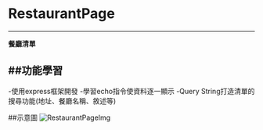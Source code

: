 # RestaurantPage
---
**餐廳清單**

##功能學習
---
-使用express框架開發
-學習echo指令使資料逐一顯示
-Query String打造清單的搜尋功能(地址、餐廳名稱、敘述等)

##示意圖
![RestaurantPageImg](RsstaurantImg.jpg)
